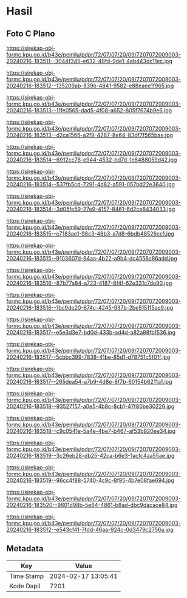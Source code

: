 # Hasil

## Foto C Plano

https://sirekap-obj-formc.kpu.go.id/b43e/pemilu/pdpr/72/07/07/20/09/7207072009003-20240216-183511--3044f345-e632-48fd-9de1-4ab443dc11ec.jpg

https://sirekap-obj-formc.kpu.go.id/b43e/pemilu/pdpr/72/07/07/20/09/7207072009003-20240216-183512--135209ab-839e-4841-9582-e88eaee1f965.jpg

https://sirekap-obj-formc.kpu.go.id/b43e/pemilu/pdpr/72/07/07/20/09/7207072009003-20240216-183513--11fe0565-dad5-4f08-a652-805f7674b9e6.jpg

https://sirekap-obj-formc.kpu.go.id/b43e/pemilu/pdpr/72/07/07/20/09/7207072009003-20240216-183513--d2ca1566-a2f9-4287-8e64-83df7f565bae.jpg

https://sirekap-obj-formc.kpu.go.id/b43e/pemilu/pdpr/72/07/07/20/09/7207072009003-20240216-183514--6912cc76-e944-4532-bd7d-1e8488059d42.jpg

https://sirekap-obj-formc.kpu.go.id/b43e/pemilu/pdpr/72/07/07/20/09/7207072009003-20240216-183514--537fb5cd-7291-4d82-a591-057bd22e3640.jpg

https://sirekap-obj-formc.kpu.go.id/b43e/pemilu/pdpr/72/07/07/20/09/7207072009003-20240216-183514--3d05fe59-27e9-4157-8461-6d2ce8434033.jpg

https://sirekap-obj-formc.kpu.go.id/b43e/pemilu/pdpr/72/07/07/20/09/7207072009003-20240216-183515--e7183ae1-98c3-48b3-a7d8-6bdb48526cc1.jpg

https://sirekap-obj-formc.kpu.go.id/b43e/pemilu/pdpr/72/07/07/20/09/7207072009003-20240216-183515--9103607d-94aa-4b22-a9b4-dc4558c86add.jpg

https://sirekap-obj-formc.kpu.go.id/b43e/pemilu/pdpr/72/07/07/20/09/7207072009003-20240216-183516--87b77a84-a723-4187-8f4f-62e331c7de90.jpg

https://sirekap-obj-formc.kpu.go.id/b43e/pemilu/pdpr/72/07/07/20/09/7207072009003-20240216-183516--1bc9de20-674c-4245-937b-2be515115ae9.jpg

https://sirekap-obj-formc.kpu.go.id/b43e/pemilu/pdpr/72/07/07/20/09/7207072009003-20240216-183517--e5e3d3e7-bd0d-433b-ad4d-a82a98fb1536.jpg

https://sirekap-obj-formc.kpu.go.id/b43e/pemilu/pdpr/72/07/07/20/09/7207072009003-20240216-183517--5cbbc399-7838-41be-85d1-d78751c5f01f.jpg

https://sirekap-obj-formc.kpu.go.id/b43e/pemilu/pdpr/72/07/07/20/09/7207072009003-20240216-183517--265dea54-a7b9-4d8e-8f7b-60154b8211a1.jpg

https://sirekap-obj-formc.kpu.go.id/b43e/pemilu/pdpr/72/07/07/20/09/7207072009003-20240216-183518--93527157-a0e5-4b8c-8cb1-47f80be30226.jpg

https://sirekap-obj-formc.kpu.go.id/b43e/pemilu/pdpr/72/07/07/20/09/7207072009003-20240216-183518--c9c0541e-5a4e-4be7-b467-af53b920ee34.jpg

https://sirekap-obj-formc.kpu.go.id/b43e/pemilu/pdpr/72/07/07/20/09/7207072009003-20240216-183519--3c26eb28-db25-42ca-b6e3-1acfc4aa55ae.jpg

https://sirekap-obj-formc.kpu.go.id/b43e/pemilu/pdpr/72/07/07/20/09/7207072009003-20240216-183519--96cc4f88-5740-4c9c-8f95-4b7e08fae694.jpg

https://sirekap-obj-formc.kpu.go.id/b43e/pemilu/pdpr/72/07/07/20/09/7207072009003-20240216-183520--9601d98b-5e64-4861-b8ad-dbc9dacace84.jpg

https://sirekap-obj-formc.kpu.go.id/b43e/pemilu/pdpr/72/07/07/20/09/7207072009003-20240216-183512--e543cf41-7fdd-46aa-924c-0d3479c2756a.jpg


## Metadata

| Key        | Value               |
| ---------- | ------------------- |
| Time Stamp | 2024-02-17 13:05:41 |
| Kode Dapil | 7201                |



